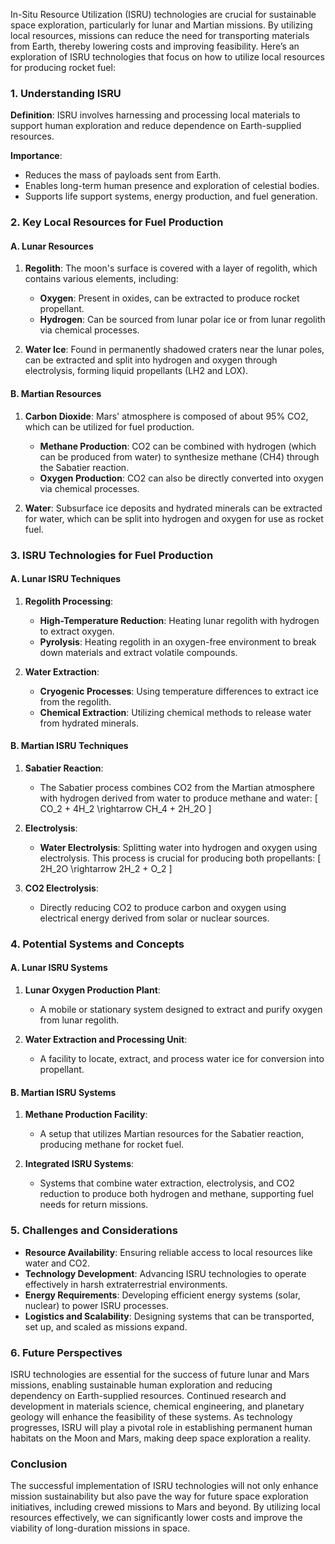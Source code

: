 In-Situ Resource Utilization (ISRU) technologies are crucial for sustainable space exploration, particularly for lunar and Martian missions. By utilizing local resources, missions can reduce the need for transporting materials from Earth, thereby lowering costs and improving feasibility. Here’s an exploration of ISRU technologies that focus on how to utilize local resources for producing rocket fuel:

### 1. **Understanding ISRU**

**Definition**: ISRU involves harnessing and processing local materials to support human exploration and reduce dependence on Earth-supplied resources.

**Importance**:
- Reduces the mass of payloads sent from Earth.
- Enables long-term human presence and exploration of celestial bodies.
- Supports life support systems, energy production, and fuel generation.

### 2. **Key Local Resources for Fuel Production**

#### A. **Lunar Resources**
1. **Regolith**: The moon's surface is covered with a layer of regolith, which contains various elements, including:
   - **Oxygen**: Present in oxides, can be extracted to produce rocket propellant.
   - **Hydrogen**: Can be sourced from lunar polar ice or from lunar regolith via chemical processes.

2. **Water Ice**: Found in permanently shadowed craters near the lunar poles, can be extracted and split into hydrogen and oxygen through electrolysis, forming liquid propellants (LH2 and LOX).

#### B. **Martian Resources**
1. **Carbon Dioxide**: Mars' atmosphere is composed of about 95% CO2, which can be utilized for fuel production.
   - **Methane Production**: CO2 can be combined with hydrogen (which can be produced from water) to synthesize methane (CH4) through the Sabatier reaction.
   - **Oxygen Production**: CO2 can also be directly converted into oxygen via chemical processes.

2. **Water**: Subsurface ice deposits and hydrated minerals can be extracted for water, which can be split into hydrogen and oxygen for use as rocket fuel.

### 3. **ISRU Technologies for Fuel Production**

#### A. **Lunar ISRU Techniques**
1. **Regolith Processing**:
   - **High-Temperature Reduction**: Heating lunar regolith with hydrogen to extract oxygen.
   - **Pyrolysis**: Heating regolith in an oxygen-free environment to break down materials and extract volatile compounds.

2. **Water Extraction**:
   - **Cryogenic Processes**: Using temperature differences to extract ice from the regolith.
   - **Chemical Extraction**: Utilizing chemical methods to release water from hydrated minerals.

#### B. **Martian ISRU Techniques**
1. **Sabatier Reaction**:
   - The Sabatier process combines CO2 from the Martian atmosphere with hydrogen derived from water to produce methane and water:
   \[
   CO_2 + 4H_2 \rightarrow CH_4 + 2H_2O
   \]

2. **Electrolysis**:
   - **Water Electrolysis**: Splitting water into hydrogen and oxygen using electrolysis. This process is crucial for producing both propellants:
   \[
   2H_2O \rightarrow 2H_2 + O_2
   \]

3. **CO2 Electrolysis**:
   - Directly reducing CO2 to produce carbon and oxygen using electrical energy derived from solar or nuclear sources.

### 4. **Potential Systems and Concepts**

#### A. **Lunar ISRU Systems**
1. **Lunar Oxygen Production Plant**:
   - A mobile or stationary system designed to extract and purify oxygen from lunar regolith.

2. **Water Extraction and Processing Unit**:
   - A facility to locate, extract, and process water ice for conversion into propellant.

#### B. **Martian ISRU Systems**
1. **Methane Production Facility**:
   - A setup that utilizes Martian resources for the Sabatier reaction, producing methane for rocket fuel.

2. **Integrated ISRU Systems**:
   - Systems that combine water extraction, electrolysis, and CO2 reduction to produce both hydrogen and methane, supporting fuel needs for return missions.

### 5. **Challenges and Considerations**

- **Resource Availability**: Ensuring reliable access to local resources like water and CO2.
- **Technology Development**: Advancing ISRU technologies to operate effectively in harsh extraterrestrial environments.
- **Energy Requirements**: Developing efficient energy systems (solar, nuclear) to power ISRU processes.
- **Logistics and Scalability**: Designing systems that can be transported, set up, and scaled as missions expand.

### 6. **Future Perspectives**

ISRU technologies are essential for the success of future lunar and Mars missions, enabling sustainable human exploration and reducing dependency on Earth-supplied resources. Continued research and development in materials science, chemical engineering, and planetary geology will enhance the feasibility of these systems. As technology progresses, ISRU will play a pivotal role in establishing permanent human habitats on the Moon and Mars, making deep space exploration a reality. 

### Conclusion

The successful implementation of ISRU technologies will not only enhance mission sustainability but also pave the way for future space exploration initiatives, including crewed missions to Mars and beyond. By utilizing local resources effectively, we can significantly lower costs and improve the viability of long-duration missions in space.